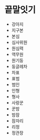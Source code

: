 # 끝말잇기

- 강아지
- 지구본
- 본심
- 심사위원
- 원심력
- 역무원
- 원기둥
- 둥글레차
- 차표
- 표범
- 범인
- 인형
- 형사
- 사랑꾼
- 꾼밤
- 밤잠
- 잠자리
- 리정
- 정관장

